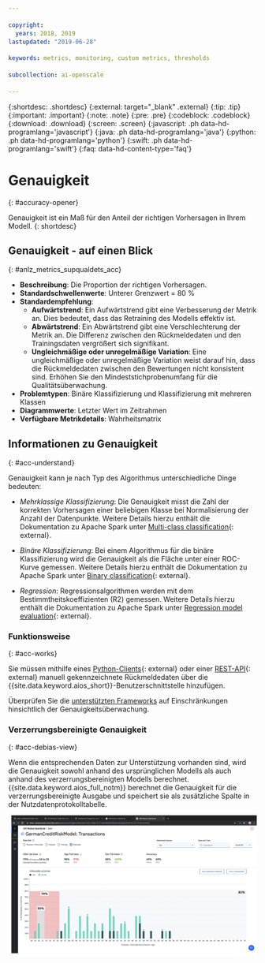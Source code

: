 ```yaml
---

copyright:
  years: 2018, 2019
lastupdated: "2019-06-28"

keywords: metrics, monitoring, custom metrics, thresholds

subcollection: ai-openscale

---
```


{:shortdesc: .shortdesc}
{:external: target="_blank" .external}
{:tip: .tip}
{:important: .important}
{:note: .note}
{:pre: .pre}
{:codeblock: .codeblock}
{:download: .download}
{:screen: .screen}
{:javascript: .ph data-hd-programlang='javascript'}
{:java: .ph data-hd-programlang='java'}
{:python: .ph data-hd-programlang='python'}
{:swift: .ph data-hd-programlang='swift'}
{:faq: data-hd-content-type='faq'}

# Genauigkeit
{: #accuracy-opener}

Genauigkeit ist ein Maß für den Anteil der richtigen Vorhersagen in Ihrem Modell.
{: shortdesc}

## Genauigkeit - auf einen Blick
{: #anlz_metrics_supqualdets_acc}

- **Beschreibung**: Die Proportion der richtigen Vorhersagen.
- **Standardschwellenwerte**: Unterer Grenzwert = 80 %
- **Standardempfehlung**:
   - **Aufwärtstrend**: Ein Aufwärtstrend gibt eine Verbesserung der Metrik an. Dies bedeutet, dass das Retraining des Modells effektiv ist.
   - **Abwärtstrend**: Ein Abwärtstrend gibt eine Verschlechterung der Metrik an. Die Differenz zwischen den Rückmeldedaten und den Trainingsdaten vergrößert sich signifikant.
   - **Ungleichmäßige oder unregelmäßige Variation**: Eine ungleichmäßige oder unregelmäßige Variation weist darauf hin, dass die Rückmeldedaten zwischen den Bewertungen nicht konsistent sind. Erhöhen Sie den Mindeststichprobenumfang für die Qualitätsüberwachung.
- **Problemtypen**: Binäre Klassifizierung und Klassifizierung mit mehreren Klassen
- **Diagrammwerte**: Letzter Wert im Zeitrahmen
- **Verfügbare Metrikdetails**: Wahrheitsmatrix


## Informationen zu Genauigkeit
{: #acc-understand}

Genauigkeit kann je nach Typ des Algorithmus unterschiedliche Dinge bedeuten:

- *Mehrklassige Klassifizierung*: Die Genauigkeit misst die Zahl der korrekten Vorhersagen einer beliebigen Klasse bei Normalisierung der Anzahl der Datenpunkte. Weitere Details hierzu enthält die Dokumentation zu Apache Spark unter [Multi-class classification](https://spark.apache.org/docs/2.1.0/mllib-evaluation-metrics.html#multiclass-classification){: external}.

- *Binäre Klassifizierung*: Bei einem Algorithmus für die binäre Klassifizierung wird die Genauigkeit als die Fläche unter einer ROC-Kurve gemessen. Weitere Details hierzu enthält die Dokumentation zu Apache Spark unter [Binary classification](https://spark.apache.org/docs/2.1.0/mllib-evaluation-metrics.html#binary-classification){: external}.

- *Regression*: Regressionsalgorithmen werden mit dem Bestimmtheitskoeffizienten (R2) gemessen. Weitere Details hierzu enthält die Dokumentation zu Apache Spark unter [Regression model evaluation](https://spark.apache.org/docs/2.1.0/mllib-evaluation-metrics.html#regression-model-evaluation){: external}.

### Funktionsweise
{: #acc-works}

Sie müssen mithilfe eines [Python-Clients](http://ai-openscale-python-client.mybluemix.net/#feedbacklogging){: external} oder einer [REST-API](https://cloud.ibm.com/apidocs/ai-openscale#post-feedback-payload){: external} manuell gekennzeichnete Rückmeldedaten über die {{site.data.keyword.aios_short}}-Benutzerschnittstelle hinzufügen.

Überprüfen Sie die [unterstützten Frameworks](/docs/services/ai-openscale?topic=ai-openscale-in-ov#in-fram) auf Einschränkungen hinsichtlich der Genauigkeitsüberwachung.

### Verzerrungsbereinigte Genauigkeit
{: #acc-debias-view}

Wenn die entsprechenden Daten zur Unterstützung vorhanden sind, wird die Genauigkeit sowohl anhand des ursprünglichen Modells als auch anhand des verzerrungsbereinigten Modells berechnet.{{site.data.keyword.aios_full_notm}} berechnet die Genauigkeit für die verzerrungsbereinigte Ausgabe und speichert sie als zusätzliche Spalte in der Nutzdatenprotokolltabelle.

![Modellvisualisierung mit der berechneten Genauigkeit für das ursprüngliche und das verzerrungsbereinigte Modell](images/debiased-accuracy.png)
